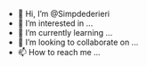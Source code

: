 - 👋 Hi, I’m @Simpdederieri
- 👀 I’m interested in ...
- 🌱 I’m currently learning ...
- 💞️ I’m looking to collaborate on ...
- 📫 How to reach me ...

<!---
Simpdederieri/Simpdederieri is a ✨ special ✨ repository because its `README.md` (this file) appears on your GitHub profile.
You can click the Preview link to take a look at your changes.
--->
